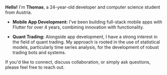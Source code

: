 **Hello!** I'm **Thomas**, a 24-year-old developer and computer science student from Austria. 

- **Mobile App Development:** I've been building full-stack mobile apps with Flutter for over 4 years, combining innovation with functionality.

- **Quant Trading:** Alongside app development, I have a strong interest in the field of quant trading. My approach is rooted in the use of statistical models, particularly time series analysis, for the development of robust trading bots and systems.

If you'd like to connect, discuss collaboration, or simply ask questions, please feel free to reach out.

